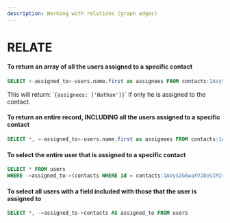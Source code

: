 ```yaml
---
description: Working with relations (graph edges)
---
```


# RELATE

#### To return an array of all the users assigned to a specific contact

```sql
SELECT <-assigned_to<-users.name.first as assignees FROM contacts:1AVySZG6waXVJ8oSIMIv;
```

This will return: \``{assignees: ['Nathan']}`\` if only he is assigned to the contact.

#### To return an entire record, INCLUDING all the users assigned to a specific contact

```sql
SELECT *, <-assigned_to<-users.name.first as assignees FROM contacts:1AVySZG6waXVJ8oSIMIv;
```

#### To select the entire user that is assigned to a specific contact

```sql
SELECT * FROM users 
WHERE ->assigned_to->(contacts WHERE id = contacts:1AVySZG6waXVJ8oSIMIv)
```

#### To select all users with a field included with those that the user is assigned to

```sql
SELECT *, ->assigned_to->contacts AS assigned_to FROM users
```
